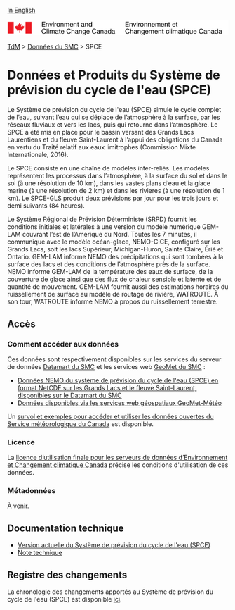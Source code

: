 [In English](readme_wcps_en.md)

![ECCC logo](../../img_eccc-logo.png)

[TdM](../../readme_fr.md) > [Données du SMC](../readme_fr.md) > SPCE

# Données et Produits du Système de prévision du cycle de l'eau (SPCE)

Le Système de prévision du cycle de l'eau (SPCE) simule le cycle complet de l’eau, suivant l’eau qui se déplace de l’atmosphère à la surface, par les réseaux fluviaux et vers les lacs, puis qui retourne dans l’atmosphère. Le SPCE a été mis en place pour le bassin versant des Grands Lacs Laurentiens et du fleuve Saint-Laurent à l’appui des obligations du Canada en vertu du Traité relatif aux eaux limitrophes (Commission
Mixte Internationale, 2016).

Le SPCE consiste en une chaîne de modèles inter-reliés. Les modèles représentent les processus dans l’atmosphère, à la surface du sol et dans le sol (à une résolution de 10 km), dans les vastes plans d’eau et la glace marine (à une résolution de 2 km) et dans les rivieres (à une résolution de 1 km). Le SPCE-GLS produit deux prévisions par jour pour les trois jours et demi suivants (84 heures). 

Le Système Régional de Prévision Déterministe (SRPD) fournit les conditions initiales et latérales à une version du modele numérique GEM-LAM couvrant l’est de l’Amérique du Nord. Toutes les 7 minutes, il communique avec le modèle océan-glace, NEMO-CICE, configuré sur les Grands Lacs, soit les lacs Supérieur, Michigan-Huron, Sainte Claire, Érié et Ontario. GEM-LAM informe NEMO des précipitations qui sont tombées à la surface des lacs et des conditions de l’atmosphère près de la surface. NEMO informe GEM-LAM de la température des eaux de surface, de la couverture de glace ainsi que des flux de chaleur sensible et latente et de quantité de mouvement. GEM-LAM fournit aussi des estimations horaires du ruissellement de surface au modèle de routage de rivière, WATROUTE. À son tour, WATROUTE informe NEMO à propos du ruissellement terrestre. 

## Accès

### Comment accéder aux données

Ces données sont respectivement disponibles sur les services du serveur de données [Datamart du SMC](../../msc-datamart/readme_fr.md) et les services web [GeoMet du SMC](../../msc-geomet/readme_fr.md) :

* [Données NEMO du système de prévision du cycle de l'eau (SPCE) en format NetCDF sur les Grands Lacs et le fleuve Saint-Laurent, disponibles sur le Datamart du SMC](readme_wcps_nemo-datamart_fr.md) 
* [Données disponibles via les services web géospatiaux GeoMet-Météo](../../msc-geomet/readme_fr.md)

Un [survol et exemples pour accéder et utiliser les données ouvertes du Service météorologique du Canada](../../usage/readme_fr.md) est disponible.

### Licence

La [licence d’utilisation finale pour les serveurs de données d’Environnement et Changement climatique Canada](../../licence/readme_fr.md) précise les conditions d'utilisation de ces données.

### Métadonnées

À venir.

## Documentation technique

* [Version actuelle du Système de prévision du cycle de l'eau (SPCE)](http://collaboration.cmc.ec.gc.ca/cmc/CMOI/product_guide/docs/tech_specifications/tech_specifications_WCPS_f.pdf)
* [Note technique](http://collaboration.cmc.ec.gc.ca/cmc/CMOI/product_guide/docs/tech_notes/technote_wcps_f.pdf)

## Registre des changements 

La chronologie des changements apportés au Système de prévision du cycle de l'eau (SPCE) est disponible [ici](changelog_wcps_fr.md).

